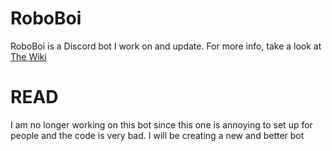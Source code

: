 # RoboBoi
RoboBoi is a Discord bot I work on and update. For more info, take a look at [The Wiki](https://github.com/floriankorstanje/RoboBoi/wiki)

# READ
I am no longer working on this bot since this one is annoying to set up for people and the code is very bad. I will be creating a new and better bot
